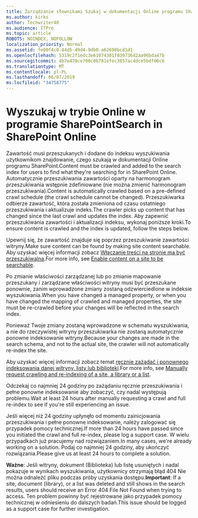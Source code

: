 ```yaml
---
title: Zarządzanie słownikami Szukaj w dokumentacji Online programu SharePoint
ms.author: kirks
author: Techwriter40
ms.audience: ITPro
ms.topic: article
ROBOTS: NOINDEX, NOFOLLOW
localization_priority: Normal
ms.assetid: fe00f4c0-44d5-49d4-9db0-a62698bcd1d1
ms.openlocfilehash: 5319c2f1edc3e61074301f039736d2aa96bda47b
ms.sourcegitcommit: 4b7e478ce700c0b781efec3857ac4dce5bdf00c6
ms.translationtype: MT
ms.contentlocale: pl-PL
ms.lasthandoff: 06/07/2019
ms.locfileid: "34758775"
---
```

# <a name="search-in-sharepoint-online"></a><span data-ttu-id="9cc78-102">Wyszukaj w trybie Online w programie SharePoint</span><span class="sxs-lookup"><span data-stu-id="9cc78-102">Search in SharePoint Online</span></span>

<span data-ttu-id="9cc78-103">Zawartość musi przeszukanych i dodane do indeksu wyszukiwania użytkownikom znajdowanie, czego szukają w dokumentacji Online programu SharePoint.</span><span class="sxs-lookup"><span data-stu-id="9cc78-103">Content must be crawled and added to the search index for users to find what they're searching for in SharePoint Online.</span></span> <span data-ttu-id="9cc78-104">Automatycznie przeszukiwania zawartości oparty na harmonogram przeszukiwania wstępnie zdefiniowane (nie można zmienić harmonogram przeszukiwania).</span><span class="sxs-lookup"><span data-stu-id="9cc78-104">Content is automatically crawled based on a pre-defined crawl schedule (the crawl schedule cannot be changed).</span></span> <span data-ttu-id="9cc78-105">Przeszukiwarka odbierze zawartość, która została zmieniona od czasu ostatniego przeszukiwania i aktualizuje indeks.</span><span class="sxs-lookup"><span data-stu-id="9cc78-105">The crawler picks up content that has changed since the last crawl and updates the index.</span></span> <span data-ttu-id="9cc78-106">Aby zapewnić przeszukiwania zawartości i aktualizacji indeksu, wykonaj poniższe kroki.</span><span class="sxs-lookup"><span data-stu-id="9cc78-106">To ensure content is crawled and the index is updated, follow the steps below.</span></span>

<span data-ttu-id="9cc78-107">Upewnij się, że zawartość znajduje się poprzez przeszukiwanie zawartości witryny.</span><span class="sxs-lookup"><span data-stu-id="9cc78-107">Make sure content can be found by making site content searchable.</span></span> <span data-ttu-id="9cc78-108">Aby uzyskać więcej informacji zobacz [Włączanie treści na stronie ma być przeszukiwalna](https://docs.microsoft.com/sharepoint/make-site-content-searchable).</span><span class="sxs-lookup"><span data-stu-id="9cc78-108">For more info, see [Enable content on a site to be searchable](https://docs.microsoft.com/sharepoint/make-site-content-searchable).</span></span>

<span data-ttu-id="9cc78-109">Po zmianie właściwości zarządzanej lub po zmianie mapowanie przeszukany i zarządzane właściwości witryny musi być przeszukane ponownie, zanim wprowadzone zmiany zostaną odzwierciedlone w indeksie wyszukiwania.</span><span class="sxs-lookup"><span data-stu-id="9cc78-109">When you have changed a managed property, or when you have changed the mapping of crawled and managed properties, the site must be re-crawled before your changes will be reflected in the search index.</span></span> 

<span data-ttu-id="9cc78-110">Ponieważ Twoje zmiany zostaną wprowadzone w schematu wyszukiwania, a nie do rzeczywistej witryny przeszukiwarka nie zostaną automatycznie ponowne indeksowanie witryny.</span><span class="sxs-lookup"><span data-stu-id="9cc78-110">Because your changes are made in the search schema, and not to the actual site, the crawler will not automatically re-index the site.</span></span> 

<span data-ttu-id="9cc78-111">Aby uzyskać więcej informacji zobacz temat [ręcznie zażądać i ponownego indeksowania danej witryny, listy lub biblioteki](https://docs.microsoft.com/sharepoint/crawl-site-conten).</span><span class="sxs-lookup"><span data-stu-id="9cc78-111">For more info, see [Manually request crawling and re-indexing of a site, a library or a list](https://docs.microsoft.com/sharepoint/crawl-site-conten).</span></span>

 <span data-ttu-id="9cc78-112">Odczekaj co najmniej 24 godziny po zażądaniu ręcznie przeszukiwania i pełne ponowne indeksowanie aby zobaczyć, czy nadal występują problemu.</span><span class="sxs-lookup"><span data-stu-id="9cc78-112">Wait at least 24 hours after manually requesting a crawl and full re-index to see if you're still experiencing an issue.</span></span> 

<span data-ttu-id="9cc78-113">Jeśli więcej niż 24 godziny upłynęło od momentu zainicjowania przeszukiwania i pełne ponowne indeksowanie, należy zalogować się przypadek pomocy technicznej.</span><span class="sxs-lookup"><span data-stu-id="9cc78-113">If more than 24 hours have passed since you initiated the crawl and full re-index, please log a support case.</span></span> <span data-ttu-id="9cc78-114">W wielu przypadkach już pracujemy nad rozwiązaniem.</span><span class="sxs-lookup"><span data-stu-id="9cc78-114">In many cases, we're already working on a solution.</span></span> <span data-ttu-id="9cc78-115">Podaj co najmniej 24 godziny, aby ukończyć rozwiązania.</span><span class="sxs-lookup"><span data-stu-id="9cc78-115">Please give us at least 24 hours to complete a solution.</span></span>

<span data-ttu-id="9cc78-116">**Ważne**: Jeśli witryny, dokument (Biblioteka) lub listę usuniętych i nadal pokazuje w wynikach wyszukiwania, użytkownicy otrzymają błąd 404 Nie można odnaleźć pliku podczas próby uzyskania dostępu.</span><span class="sxs-lookup"><span data-stu-id="9cc78-116">**Important**: If a site, document (library), or a list was deleted and still shows in the search results, users should receive an Error 404 File Not Found when trying to access.</span></span> <span data-ttu-id="9cc78-117">Ten problem powinny być rejestrowane jako przypadek pomocy technicznej w odniesieniu do dalszych badań.</span><span class="sxs-lookup"><span data-stu-id="9cc78-117">This issue should be logged as a support case for further investigation.</span></span> 



